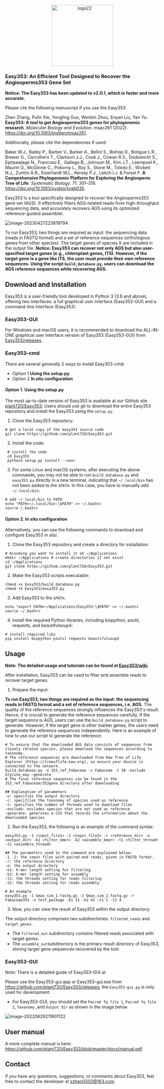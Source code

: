 <p align="center">
   <img src="https://cdn.jsdelivr.net/gh/plant720/TyporaPic/img/202304272252769.svg" alt="logo22" width="200" />
</p>

### Easy353: An Efficient Tool Designed to Recover the Angiosperms353 Gene Set

**Notice: The Easy353 has been updated to v2.0.1, which is faster and more accurate.**

Please cite the following manuscript if you use the Easy353:

Zhen Zhang, Pulin Xie, Yongling Guo, Wenbin Zhou, Enyan Liu, Yan Yu. **Easy353: A tool to get Angiosperms353 genes for phylogenomic research**. *Molecular Biology and Evolution*. msac261 (2022). https://doi.org/10.1093/molbev/msac261.

Additionally, please cite the dependencies if used:

Baker W.J., Bailey P., Barber V., Barker A., Bellot S., Bishop D., Botigue L.R., Brewer G., Carruthers T., Clarkson J.J., Cook J., Cowan R.S., Dodsworth S., Epitawalage N., Francoso E., Gallego B., Johnson M., Kim J.T., Leempoel K., Maurin O., McGinnie C., Pokorny L., Roy S., Stone M., Toledo E., Wickett N.J., Zuntini A.R., Eiserhardt W.L., Kersey P.J., Leitch I.J. & Forest F. **A Comprehensive Phylogenomic Platform for Exploring the Angiosperm Tree of Life**. *Systematic Biology*. 71: 301–319. https://doi.org/10.1093/sysbio/syab035.

Easy353 is a tool specifically designed to recover the Angiosperms353 gene set (AGS). It effectively filters AGS-related reads from high-throughput sequencing data, and accurately recovers AGS using its optimized reference-guided assembler. 

![image-20230427223819794](https://cdn.jsdelivr.net/gh/plant720/TyporaPic/img/202304272238784.png)

To run Easy353, two things are required as input: the sequencing data (reads in FASTQ format) and a set of reference sequences (orthologous genes from other species). The target genes of species X are included in the output file. **Notice: Easy353 can recover not only AGS but also user-specified target genes (e.g., chloroplast genes, ITS). However, if the target gene is a gene like ITS, the user must provide their own reference sequences. Using the script `build_database.py`, users can download the AGS reference sequences while recovering AGS.**

## Download and Installation

Easy353 is a user-friendly tool developed in Python 3 (3.6 and above), offering two interfaces: a full graphical user interface (Easy353-GUI) and a command-line interface (Easy353).

### Easy353-GUI

For Windows and macOS users, it is recommended to download the ALL-IN-ONE graphical user interface version of Easy353 (Easy353-GUI) from [Easy353/releases](https://github.com/plant720/Easy353/releases).

### Easy353-cmd

There are several generally 2 ways to install Easy353-cmd:

* Option 1 **Using the setup.py**
* Option 2 **In situ configuration**

#### Option 1. Using the setup.py

The most up-to-date version of Easy353 is available at our GitHub site [plant720/Easy353](https://github.com/plant720/Easy353). Users should use git to download the entire Easy353 repository and install the Easy353 using the `setup.py`. 

1. Clone the Easy353 repository:

```shell
# get a local copy of the easy353 source code
git clone https://github.com/plant720/Easy353.git
```

2. Install the code:

```shell
 # install the code 
 cd Easy353
 python3 setup.py install --user
```

3. For some Linux and macOS systems, after executing the above commands, you may not be able to run `build_database.py` and `easy353.py` directly in a new terminal, indicating that `~/.local/bin` has not been added to the `$PATH`. In this case, you have to manually add `~/.local/bin`:

```shell
# add ~/.local/bin to PATH
echo "PATH=~/.local/bin:\$PATH" >> ~/.bashrc
source /.bashrc
```

#### Option 2. In situ configuration

Alternatively, you can use the following commands to download and configure Easy353 in situ:

1. Clone the Easy353 repository and create a directory for installation:

```shell
# Assuming you want to install it at ~/Applications
mkdir ~/Applications # create directories if not exist
cd ~/Applications
git clone https://github.com/plant720/Easy353.git
```

2. Make the Easy353 scripts executable:

```shell
chmod +x Easy353/build_database.py
chmod +X Easy353/easy353.py
```

3. Add Easy353 to the `$PATH`.

```shell
echo "export PATH=~/Applications/Easy353:\$PATH" >> ~/.bashrc
source ~/.bashrc
```

4. Install the required Python libraries, including biopython, psutil, requests, and beautifulsoup4:

```shell
# install required libs
pip install biopython psutil requests beautifulsoup4
```

## Usage

**Note: The detailed usage and tutorials can be found at [Easy353/wiki](https://github.com/plant720/Easy353/wiki)**.

After installation, Easy353 can be used to filter and assemble reads to recover target genes.

1. Prepare the input:

**To run Easy353, two things are required as the input: the sequencing reads in FASTQ format and a set of reference sequences, i.e. AGS.** The quality of the reference sequences strongly influences the Easy353's result. Hence, it is crucial to generate the reference sequences carefully. If the target sequence is AGS, users can use the `build_database.py` script to generate. However, if the target gene is other marker genes, the users need to generate the reference sequences independently. Here is an example of how to use our script to generate the reference:

```shell
# To ensure that the downloaded AGS data consists of sequences from closely related species, please download the sequences according to taxonomy.
# The reference sequences are downloaded from Kew Tree of Life Explorer (https://treeoflife.kew.org), so ensure your device is connected to the network.
build_database.py -o 353_ref_Fabaceae -c Fabaceae -t 10 -exclude Glycine_max -generate 
# The final reference sequences can be found in the 353_ref_Fabaceae/353gene directory after downloading

## Explanation of parameters
-o: specifies the output directory
-c: specifiles the taxonomy of species used as reference
-t: specifies the number of threads used to download files
-exclude: excludes species that are not used as reference
-generate: generates a CSV that records the information about the downloaded species
```

2. Run the Easy353, the following is an example of the command syntax:

```shell
easy353.py -1 <input_file1> -2 <input_file2> -r <reference_dir> -o <output_dir> -k1 <filter_kmer> -k2 <assemble_kmer> -t1 <filter_thread> -t2 <assemble_thread>

## The parameters used in the command are explained below:
-1 -2: the input files with paired-end reads, given in FASTQ format. 
-r: the reference directory
-o: the output directory
-k1: K-mer length setting for filtering
-k2: K-mer length setting for assembly
-t1: the threads setting for reads filtering
-t2: the threads setting for reads assembly

# An example
easy353.py -1 Gmax_sim_1.fastq.gz -2 Gmax_sim_2.fastq.gz -r Fabaceae353 -o test_package -k1 31 -k2 41 -t1 1 -t2 4
```

3. Now, you can view the result of Easy353 within the output directory:

The output directory comprises two subdirectories: `filtered_reads` and `target_genes`.

- The `filtered_out` subdirectory contains filtered reads associated with target genes.
- The `assemble_out`subdirectory is the primary result directory of Easy353, storing target gene sequences recovered by the tool.

### Easy353-GUI

Note: There is a detailed guide of Easy353-GUI at 

Please use the Easy353-gui.app or Easy353-gui.exe from https://github.com/plant720/Easy353/releases, the `Easy353-gui.py` is only used for development.

* For Easy353-GUI, you should set the `Paired fq file 1`, `Paired fq file 2`, `Taxonomy` ,and `Output dir` as shown in the image below

![image-20220629211901122](https://cdn.jsdelivr.net/gh/plant720/TyporaPic/img/20220629211901.png)

## User manual

A more complete manual is here: https://github.com/plant720/Easy353/blob/master/docs/manual.pdf

## Contact

If you have any questions, suggestions, or comments about Easy353, feel free to contact the developer at [zzhen0302@163.com](mailto:zzhen0302@163.com).
